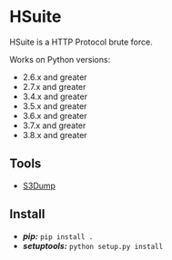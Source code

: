 # HSuite

HSuite is a HTTP Protocol brute force.

Works on Python versions:

- 2.6.x and greater
- 2.7.x and greater
- 3.4.x and greater
- 3.5.x and greater
- 3.6.x and greater
- 3.7.x and greater
- 3.8.x and greater

## Tools

- [S3Dump](docs/s3dump.md)

## Install

- ***pip:*** `pip install .`
- ***setuptools:*** `python setup.py install`
